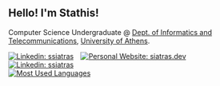 <h2>
  Hello! I'm Stathis!
</h2>
<p>
  Computer Science Undergraduate @ <a href="https://www.di.uoa.gr/en">Dept. of Informatics and Telecommunications</a>, <a href="https://en.uoa.gr/">University of Athens</a>.
</p>
<p>
  <a href="https://www.linkedin.com/in/ssiatras/"><img src="https://img.shields.io/badge/-ssiatras-0A66C2?style=flat-square&logo=Linkedin&logoColor=white" alt="Linkedin: ssiatras"></a>&emsp;<a href="https://siatras.dev"><img src="https://img.shields.io/badge/-siatras.dev-333333?style=flat-square&logo=Windows+Terminal" alt="Personal Website: siatras.dev"></a><br><a href="https://en.wikipedia.org/wiki/Lambda_calculus"><img src="https://img.shields.io/badge/email-(λx.λy.λz.x@y.z) stathis siatras com-305182?style=flat-square&logo=mail.ru&logoColor=white" alt="Linkedin: ssiatras"></a>
  <br>
  <a href="#"><img src="https://github-readme-stats.vercel.app/api/top-langs/?theme=nord&title_color=d8dee9&hide_border=true&username=ssiatras&layout=compact" alt="Most    Used Languages"></a>
</p>
